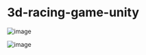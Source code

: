 # 3d-racing-game-unity

![image](https://user-images.githubusercontent.com/14131412/190980281-8de0613f-ea33-4e86-a416-3389c4ebd3fd.png)

![image](https://user-images.githubusercontent.com/14131412/190979613-a5d8d822-c733-4495-8849-f378391f76cf.png)
